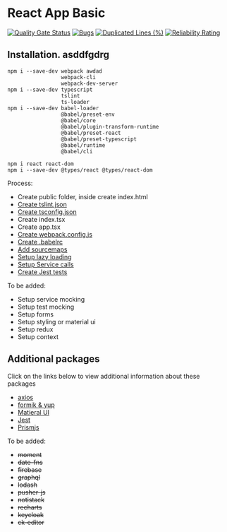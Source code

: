 # React App Basic

[![Quality Gate Status](https://sonarcloud.io/api/project_badges/measure?project=ShaneFindley_react-base&metric=alert_status)](https://sonarcloud.io/summary/new_code?id=ShaneFindley_react-base)
[![Bugs](https://sonarcloud.io/api/project_badges/measure?project=ShaneFindley_react-base&metric=bugs)](https://sonarcloud.io/summary/new_code?id=ShaneFindley_react-base)
[![Duplicated Lines (%)](https://sonarcloud.io/api/project_badges/measure?project=ShaneFindley_react-base&metric=duplicated_lines_density)](https://sonarcloud.io/summary/new_code?id=ShaneFindley_react-base)
[![Reliability Rating](https://sonarcloud.io/api/project_badges/measure?project=ShaneFindley_react-base&metric=reliability_rating)](https://sonarcloud.io/summary/new_code?id=ShaneFindley_react-base)

## Installation. asddfgdrg 

``` awd a
npm i --save-dev webpack awdad
                 webpack-cli 
                 webpack-dev-server
npm i --save-dev typescript 
                 tslint 
                 ts-loader
npm i --save-dev babel-loader 
                 @babel/preset-env 
                 @babel/core 
                 @babel/plugin-transform-runtime 
                 @babel/preset-react 
                 @babel/preset-typescript
                 @babel/runtime
                 @babel/cli

npm i react react-dom
npm i --save-dev @types/react @types/react-dom

```
Process: 

* Create public folder, inside create index.html
* [Create tslint.json](tslint.json)
* [Create tsconfig.json](tsconfig.json)
* Create index.tsx
* Create app.tsx
* [Create webpack.config.js](webpack.config.js)
* [Create .babelrc](.babelrc)
* [Add sourcemaps](webpack.config.js#L12)
* [Setup lazy loading](src/axios/index.tsx)
* [Setup Service calls](src/axios/demo.tsx)
* [Create Jest tests](src/jest/testing-function.test.ts)

To be added:
* Setup service mocking
* Setup test mocking
* Setup forms
* Setup styling or material ui
* Setup redux
* Setup context

## Additional packages

Click on the links below to view additional information about these packages
* [axios](src/axios/README.md)
* [formik & yup](src/formik/README.md)
* [Matieral UI](src/material-ui/README.md)
* [Jest](src/jest/README.md)
* [Prismjs](src/prismjs/README.md)

To be added:
* ~~moment~~
* ~~date-fns~~
* ~~firebase~~
* ~~graphql~~
* ~~lodash~~
* ~~pusher-js~~
* ~~notistack~~
* ~~recharts~~
* ~~keycloak~~
* ~~ck-editor~~
